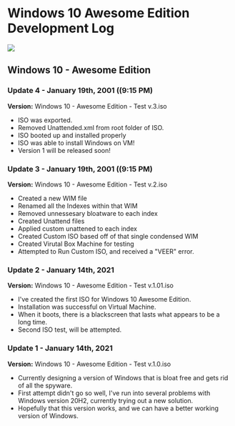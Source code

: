 # Windows 10 Awesome Edition Development Log
![](https://github.com/TheArchyvist/Windows-10-Awesome-Edition/blob/main/Assests/Windows%2010%20Awesome%20Edition.png)

## Windows 10 - Awesome Edition 
### Update 4 - January 19th, 2001 ((9:15 PM)
**Version:** Windows 10 - Awesome Edition - Test v.3.iso
* ISO was exported.
* Removed Unattended.xml from root folder of ISO.
* ISO booted up and installed properly
* ISO was able to install Windows on VM!
* Version 1 will be released soon!

### Update 3 - January 19th, 2001 ((9:15 PM)
**Version:** Windows 10 - Awesome Edition - Test v.2.iso
* Created a new WIM file
* Renamed all the Indexes within that WIM
* Removed unnessesary bloatware to each index
* Created Unattend files
* Applied custom unattened to each index
* Created Custom ISO based off of that single condensed WIM
* Created Virutal Box Machine for testing
* Attempted to Run Custom ISO, and received a "VEER" error.

### Update 2 - January 14th, 2021
**Version:** Windows 10 - Awesome Edition - Test v.1.01.iso
* I've created the first ISO for Windows 10 Awesome Edition.
* Installation was successful on Virtual Machine.
* When it boots, there is a blackscreen that lasts what appears to be a long time.
* Second ISO test, will be attempted.

### Update 1 - January 14th, 2021
**Version:** Windows 10 - Awesome Edition - Test v.1.0.iso
* Currently designing a version of Windows that is bloat free and gets rid of all the spyware. 
* First attempt didn't go so well, I've run into several problems with Windows version 20H2, currently trying out a new solution. 
* Hopefully that this version works, and we can have a better working version of Windows.
